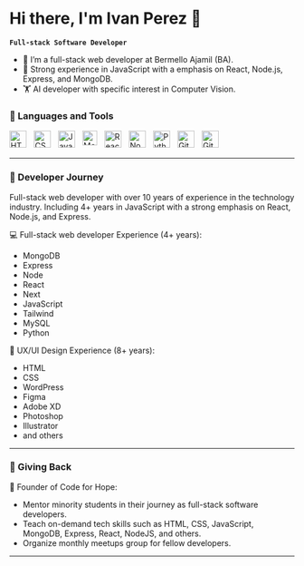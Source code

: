 # Hi there, I'm Ivan Perez 👋 

**`Full-stack Software Developer`**

- 🚢 I’m a full-stack web developer at Bermello Ajamil (BA).
- 🌱 Strong experience in JavaScript with a emphasis on React, Node.js, Express, and MongoDB.
- 🏋️ AI developer with specific interest in Computer Vision.

### 🧰 Languages and Tools

<img align="left" alt="HTML" width="30px" style="padding-right:10px;" src="https://cdn.jsdelivr.net/gh/devicons/devicon/icons/html5/html5-plain.svg" />
<img align="left" alt="CSS" width="30px" style="padding-right:10px;" src="https://cdn.jsdelivr.net/gh/devicons/devicon/icons/css3/css3-plain.svg" />
<img align="left" alt="JavaScript" width="30px" style="padding-right:10px;" src="https://cdn.jsdelivr.net/gh/devicons/devicon/icons/javascript/javascript-plain.svg" />
<img align="left" alt="MongoDB" width="26px" src="https://cdn.jsdelivr.net/gh/devicons/devicon/icons/mongodb/mongodb-original.svg" style="padding-right:10px;" />
<img align="left" alt="React" width="30px" style="padding-right:10px;" src="https://cdn.jsdelivr.net/gh/devicons/devicon/icons/react/react-original.svg" />
<img align="left" alt="NodeJS" width="30px" style="padding-right:10px;" src="https://cdn.jsdelivr.net/gh/devicons/devicon/icons/nodejs/nodejs-original.svg" />
<img align="left" alt="Python" width="30px" style="padding-right:10px;" src="https://cdn.jsdelivr.net/gh/devicons/devicon/icons/python/python-plain.svg" />
<img align="left" alt="Git" width="30px" style="padding-right:10px;" src="https://cdn.jsdelivr.net/gh/devicons/devicon/icons/git/git-original.svg" />
<img align="left" alt="GitHub" width="30px" style="padding-right:10px;" src="https://user-images.githubusercontent.com/3369400/139447912-e0f43f33-6d9f-45f8-be46-2df5bbc91289.png"  />
<br />
<br />

---
### 🏅 Developer Journey

Full-stack web developer with over 10 years of experience in the technology
industry. Including 4+ years in JavaScript with a strong emphasis on React,
Node.js, and Express.

💻 Full-stack web developer Experience (4+ years):
   - MongoDB
   - Express
   - Node
   - React
   - Next
   - JavaScript
   - Tailwind
   - MySQL
   - Python


 🚀 UX/UI Design Experience (8+ years):
   - HTML
   - CSS
   - WordPress
   - Figma
   - Adobe XD
   - Photoshop
   - Illustrator
   - and others

---

### 🌱 Giving Back

<!-- LATEST-PROJECT-LIST:START -->
🌱 Founder of Code for Hope:
   - Mentor minority students in their journey as full-stack software developers.
   - Teach on-demand tech skills such as HTML, CSS, JavaScript, MongoDB, Express, React, NodeJS, and others.
   - Organize monthly meetups group for fellow developers.
<!-- LATEST-PROJECT-LIST:END -->
---

</details>
